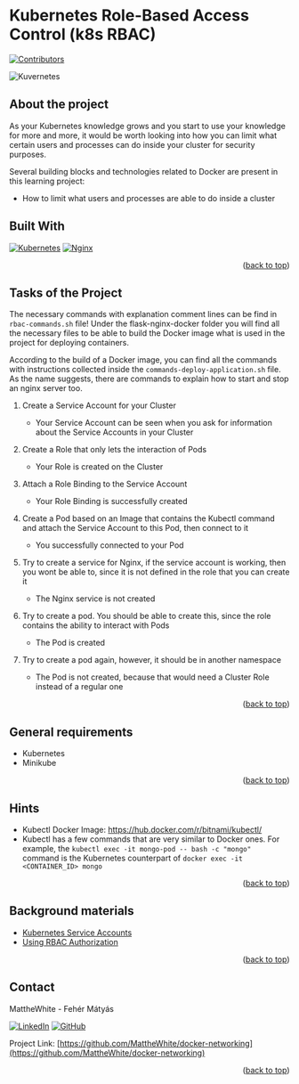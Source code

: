 <a name="readme-top"></a>

# Kubernetes Role-Based Access Control (k8s RBAC)

[![Contributors][contributors-shield]][contributors-url]

![Kuvernetes](https://i0.wp.com/softwareengineeringdaily.com/wp-content/uploads/2019/01/Kubernetes_New.png?resize=730%2C389&ssl=1)


## About the project

As your Kubernetes knowledge grows and you start to use your knowledge for more and more, it would be worth looking into how you can limit what certain users and processes can do inside your cluster for security purposes.

Several building blocks and technologies related to Docker are present in this learning project:
* How to limit what users and processes are able to do inside a cluster


## Built With

[![Kubernetes][kubernetes-shield]][kubernetes-url]
[![Nginx][nginx-shield]][nginx-url]


<p align="right">(<a href="#readme-top">back to top</a>)</p>


## Tasks of the Project
The necessary commands with explanation comment lines can be find in `rbac-commands.sh` file!
Under the flask-nginx-docker folder you will find all the necessary files to be able to build the Docker image what is used in the project for deploying containers.

According to the build of a Docker image, you can find all the commands with instructions collected inside the `commands-deploy-application.sh` file. As the name suggests, there are commands to explain how to start and stop an nginx server too.

1. Create a Service Account for your Cluster
    - Your Service Account can be seen when you ask for information about the Service Accounts in your Cluster

2. Create a Role that only lets the interaction of Pods
    - Your Role is created on the Cluster

3. Attach a Role Binding to the Service Account
    - Your Role Binding is successfully created

4. Create a Pod based on an Image that contains the Kubectl command and attach the Service Account to this Pod, then connect to it
    - You successfully connected to your Pod

5. Try to create a service for Nginx, if the service account is working, then you wont be able to, since it is not defined in the role that you can create it
    - The Nginx service is not created

6. Try to create a pod. You should be able to create this, since the role contains the ability to interact with Pods
    - The Pod is created

7. Try to create a pod again, however, it should be in another namespace
    - The Pod is not created, because that would need a Cluster Role instead of a regular one

<p align="right">(<a href="#readme-top">back to top</a>)</p>


## General requirements

* Kubernetes
* Minikube

<p align="right">(<a href="#readme-top">back to top</a>)</p>


## Hints

- Kubectl Docker Image: https://hub.docker.com/r/bitnami/kubectl/
- Kubectl has a few commands that are very similar to Docker ones. For example, the ```kubectl exec -it mongo-pod -- bash -c "mongo"``` command is the Kubernetes counterpart of ```docker exec -it <CONTAINER_ID> mongo```

<p align="right">(<a href="#readme-top">back to top</a>)</p>


## Background materials

- <i class="far fa-exclamation"></i> [Kubernetes Service Accounts](https://kubernetes.io/docs/tasks/configure-pod-container/configure-service-account/)
- <i class="far fa-exclamation"></i> [Using RBAC Authorization](https://kubernetes.io/docs/reference/access-authn-authz/rbac/)

<p align="right">(<a href="#readme-top">back to top</a>)</p>


## Contact

MattheWhite - Fehér Mátyás

[![LinkedIn][linkedin-shield]][linkedin-url]
[![GitHub][github-shield]][github-url]

Project Link: [https://github.com/MattheWhite/docker-networking](https://github.com/MattheWhite/docker-networking)

<p align="right">(<a href="#readme-top">back to top</a>)</p>


[contributors-shield]: https://img.shields.io/github/contributors/MattheWhite/k8s-rbac.svg?style=for-the-badge
[contributors-url]: https://github.com/MattheWhite/k8s-rbac
[kubernetes-shield]: https://img.shields.io/badge/kubernetes-%23326ce5.svg?style=for-the-badge&logo=kubernetes&logoColor=white
[kubernetes-url]: https://kubernetes.io/docs/home/
[nginx-shield]: https://img.shields.io/badge/nginx-%23009639.svg?style=for-the-badge&logo=nginx&logoColor=white
[nginx-url]: https://www.nginx.com/
[linkedin-shield]: https://img.shields.io/badge/-LinkedIn-black.svg?style=for-the-badge&logo=linkedin&colorB=349
[linkedin-url]: https://www.linkedin.com/in/matyas-feher/
[github-shield]: https://img.shields.io/badge/-GitHub-black.svg?style=for-the-badge&logo=github&colorB=947
[github-url]: https://github.com/MattheWhite
